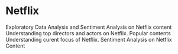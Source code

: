 # Netflix
 Exploratory Data Analysis and Sentiment Analysis on Netflix content
 Understanding top directors and actors on Netflix.
 Popular contents
 Understanding curent focus of Netflix.
 Sentiment Analysis on Netflix Content
